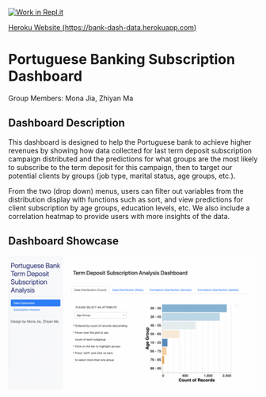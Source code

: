 [![Work in Repl.it](https://classroom.github.com/assets/work-in-replit-14baed9a392b3a25080506f3b7b6d57f295ec2978f6f33ec97e36a161684cbe9.svg)](https://classroom.github.com/online_ide?assignment_repo_id=371350&assignment_repo_type=GroupAssignmentRepo)

[Heroku Website (https://bank-dash-data.herokuapp.com)](https://bank-dash-data.herokuapp.com)

# Portuguese Banking Subscription Dashboard

Group Members: Mona Jia, Zhiyan Ma

## Dashboard Description

This dashboard is designed to help the Portuguese bank to achieve higher revenues by showing how data collected for last term deposit subscription campaign distributed and the predictions for what groups are the most likely to subscribe to the term deposit for this campaign, then to target our potential clients by groups (job type, marital status, age groups, etc.).

From the two (drop down) menus, users can filter out variables from the distribution display with functions such as sort, and view predictions for client subscription by age groups, education levels, etc. We also include a correlation heatmap to provide users with more insights of the data.

## Dashboard Showcase

![Term Deposit Subscription Analysis Dashboard](https://github.com/ubco-mds-2020-labs/dashboard-project-data551_group10/blob/main/bank.gif?raw=true)


